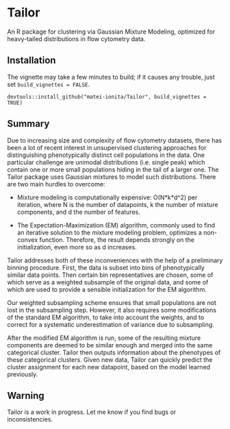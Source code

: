 # Tailor
An R package for clustering via Gaussian Mixture Modeling, optimized for heavy-tailed distributions in flow cytometry data.

## Installation
The vignette may take a few minutes to build; if it causes any trouble, just set `build_vignettes = FALSE`.

`devtools::install_github("matei-ionita/Tailor", build_vignettes = TRUE)`

## Summary
Due to increasing size and complexity of flow cytometry datasets, there has been a lot of recent interest in unsupervised 
clustering approaches for distinguishing phenotypically distinct cell populations in the data. One particular challenge
are unimodal distributions (i.e. single peak) which contain one or more small populations hiding in the tail of a larger
one. The Tailor package uses Gaussian mixtures to model such distributions. There are two main hurdles to overcome:

* Mixture modeling is computationally expensive: O(N\*k\*d^2) per iteration, where N is the number of datapoints, k
the number of mixture components, and d the number of features.

* The Expectation-Maximization (EM) algorithm, commonly used to find an iterative solution to the mixture modeling problem,
optimizes a non-convex function. Therefore, the result depends strongly on the initialization, even more so as d increases.

Tailor addresses both of these inconveniences with the help of a preliminary binning procedure. First, the data is subset into
bins of phenotypically similar data points. Then certain bin representatives are chosen, some of which serve as a weighted
subsample of the original data, and some of which are used to provide a sensible initialization for the EM
algorithm.

Our weighted subsampling scheme ensures that small populations are not lost in the subsampling step. However, it also
requires some modifications of the standard EM algorithm, to take into account the weights, and
to correct for a systematic underestimation of variance due to subsampling.

After the modified EM algorithm is run, some of the resulting mixture components are deemed to be similar enough and merged 
into the same categorical cluster. Tailor then outputs information about the phenotypes of these categorical clusters.
Given new data, Tailor can quickly predict the cluster assignment for each new datapoint, based on the model learned previously.

## Warning
Tailor is a work in progress. Let me know if you find bugs or inconsistencies.
